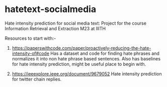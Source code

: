# hatetext-socialmedia
Hate intensity prediction for social media text: Project for the course Information Retrieval and Extraction M23 at IIITH

Resources to start with:-
1) https://paperswithcode.com/paper/proactively-reducing-the-hate-intensity-of#code
   Has a dataset and code for finding hate phrases and normalizes it into non hate phrase based sentences.
   Also has baselines for hate intensity prediction, might be useful place to begin with.

3) https://ieeexplore.ieee.org/document/9679052
   Hate intensity prediction for twitter chain replies.


